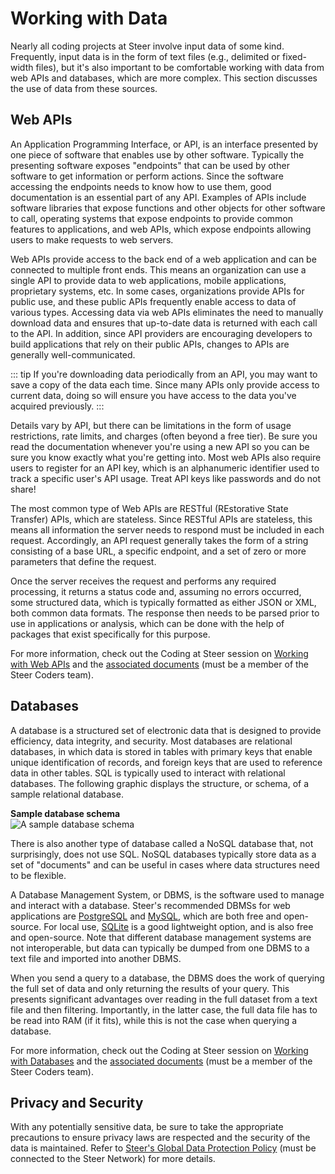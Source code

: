 # Working with Data

Nearly all coding projects at Steer involve input data of some kind. Frequently,
input data is in the form of text files (e.g., delimited or fixed-width files),
but it's also important to be comfortable working with data from web APIs and
databases, which are more complex. This section discusses the use of data from
these sources.

## Web APIs

An Application Programming Interface, or API, is an interface presented by one
piece of software that enables use by other software. Typically the presenting
software exposes "endpoints" that can be used by other software to get
information or perform actions. Since the software accessing the endpoints needs
to know how to use them, good documentation is an essential part of any API.
Examples of APIs include software libraries that expose functions and other
objects for other software to call, operating systems that expose endpoints to
provide common features to applications, and web APIs, which expose endpoints
allowing users to make requests to web servers.

Web APIs provide access to the back end of a web application and can be
connected to multiple front ends. This means an organization can use a single
API to provide data to web applications, mobile applications, proprietary
systems, etc. In some cases, organizations provide APIs for public use, and
these public APIs frequently enable access to data of various types. Accessing
data via web APIs eliminates the need to manually download data and ensures that
up-to-date data is returned with each call to the API. In addition, since API
providers are encouraging developers to build applications that rely on their
public APIs, changes to APIs are generally well-communicated.

::: tip
If you're downloading data periodically from an API, you may want to save a copy
of the data each time. Since many APIs only provide access to current data,
doing so will ensure you have access to the data you've acquired previously.
:::

Details vary by API, but there can be limitations in the form of usage
restrictions, rate limits, and charges (often beyond a free tier). Be sure you
read the documentation whenever you're using a new API so you can be sure you
know exactly what you're getting into. Most web APIs also require users to
register for an API key, which is an alphanumeric identifier used to track a
specific user's API usage. Treat API keys like passwords and do not share!

The most common type of Web APIs are RESTful (REstorative State Transfer) APIs,
which are stateless. Since RESTful APIs are stateless, this means all
information the server needs to respond must be included in each request.
Accordingly, an API request generally takes the form of a string consisting of a
base URL, a specific endpoint, and a set of zero or more parameters that define
the request.

Once the server receives the request and performs any required processing, it
returns a status code and, assuming no errors occurred, some structured data,
which is typically formatted as either JSON or XML, both common data formats.
The response then needs to be parsed prior to use in applications or analysis,
which can be done with the help of packages that exist specifically for this
purpose.

For more information, check out the Coding at Steer session on
[Working with Web APIs](https://sdg.eloomi.com/learning/modules/1383/element/660?program=80)
and the
[associated documents](https://sdgworld.sharepoint.com/:f:/r/sites/SteerCoders/Shared%20Documents/General/Coding%20at%20Steer/Working%20with%20Web%20APIs)
(must be a member of the Steer Coders team).

## Databases

A database is a structured set of electronic data that is designed to provide
efficiency, data integrity, and security. Most databases are relational
databases, in which data is stored in tables with primary keys that enable
unique identification of records, and foreign keys that are used to reference
data in other tables. SQL is typically used to interact with relational
databases. The following graphic displays the structure, or schema, of a sample
relational database.

**Sample database schema**  
![A sample database schema](/sample_database_schema.png)

There is also another type of database called a NoSQL database that, not
surprisingly, does not use SQL. NoSQL databases typically store data as a set of
"documents" and can be useful in cases where data structures need to be
flexible.

A Database Management System, or DBMS, is the software used to manage and
interact with a database. Steer's recommended DBMSs for web applications are
[PostgreSQL](https://www.postgresql.org) and [MySQL](https://www.mysql.com),
which are both free and open-source. For local use,
[SQLite](https://www.sqlite.org/index.html) is a good lightweight option, and is
also free and open-source. Note that different database management systems are
not interoperable, but data can typically be dumped from one DBMS to a text file
and imported into another DBMS.

When you send a query to a database, the DBMS does the work of querying the full
set of data and only returning the results of your query. This presents
significant advantages over reading in the full dataset from a text file and
then filtering. Importantly, in the latter case, the full data file has to be
read into RAM (if it fits), while this is not the case when querying a database.

For more information, check out the Coding at Steer session on
[Working with Databases](https://sdg.eloomi.com/learning/modules/1388/element/670?program=80)
and the
[associated documents](https://sdgworld.sharepoint.com/:f:/r/sites/SteerCoders/Shared%20Documents/General/Coding%20at%20Steer/Working%20with%20Databases)
(must be a member of the Steer Coders team).

## Privacy and Security

With any potentially sensitive data, be sure to take the appropriate precautions
to ensure privacy laws are respected and the security of the data is maintained.
Refer to
[Steer's Global Data Protection Policy](http://eric.steergroup.com/company-info/General%20Data%20Protection%20Regulation/1.%20Global%20Data%20Protection%20Policy%20April%202021.pdf)
(must be connected to the Steer Network) for more details.
